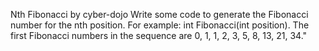 Nth Fibonacci by cyber-dojo
Write some code to generate the Fibonacci number for the nth position. For example: int Fibonacci(int position). The first Fibonacci numbers in the sequence are 0, 1, 1, 2, 3, 5, 8, 13, 21, 34."